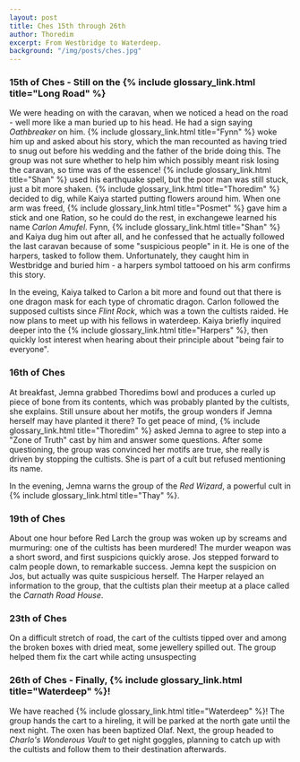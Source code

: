 ```yaml
---
layout: post
title: Ches 15th through 26th
author: Thoredim
excerpt: From Westbridge to Waterdeep.
background: "/img/posts/ches.jpg"
---
```


### 15th of Ches - Still on the {% include glossary_link.html title="Long Road" %}

We were heading on with the caravan, when we noticed a head on the road - well
more like a man buried up to his head. He had a sign saying *Oathbreaker* on
him. {% include glossary_link.html title="Fynn" %} woke him up and asked about his story, which the man recounted as
having tried to snug out before his wedding and the father of the bride doing
this. The group was not sure whether to help him which possibly meant risk losing the
caravan, so time was of the essence! {% include glossary_link.html title="Shan" %} used his earthquake spell, but the
poor man was still stuck, just a bit more shaken. {% include glossary_link.html title="Thoredim" %} decided to dig,
while Kaiya started putting flowers around him. When one arm was freed, {% include glossary_link.html title="Posmet" %}
gave him a stick and one Ration, so he could do the rest, in exchangewe learned
his name *Carlon Amufel*. Fynn, {% include glossary_link.html title="Shan" %} and Kaiya dug him out after all, and he
confessed that he actually followed the last caravan because of some
"suspicious people" in it. He is one of the harpers, tasked to follow them.
Unfortunately, they caught him in Westbridge and buried him - a harpers symbol
tattooed on his arm confirms this story.

In the eveing, Kaiya talked to Carlon a bit more and found out that there is
one dragon mask for each type of chromatic dragon. Carlon followed the supposed
cultists since *Flint Rock*, which was a town the cultists raided. He now plans
to meet up with his fellows in waterdeep. Kaiya briefly inquired deeper into
the {% include glossary_link.html title="Harpers" %}, then quickly lost interest when hearing about their principle
about "being fair to everyone".

### 16th of Ches

At breakfast, Jemna grabbed Thoredims bowl and produces a curled up piece of
bone from its contents, which was probably planted by the cultists, she
explains. Still unsure about her motifs, the group wonders if Jemna herself may
have planted it there? To get peace of mind, {% include glossary_link.html title="Thoredim" %} asked Jemna to agree to
step into a "Zone of Truth" cast by him and answer some questions. After some
questioning, the group was convinced her motifs are true, she really is driven
by stopping the cultists. She is part of a cult but refused mentioning its
name.

In the evening, Jemna warns the group of the *Red Wizard*, a powerful cult in
{% include glossary_link.html title="Thay" %}.

### 19th of Ches

About one hour before Red Larch the group was woken up by screams and
murmuring: one of the cultists has been murdered! The murder weapon was a short
sword, and first suspicions quickly arose. Jos stepped forward to calm people
down, to remarkable success. Jemna kept the suspicion on Jos, but actually was
quite suspicious herself. The Harper relayed an information to the group, that
the cultists plan their meetup at a place called the *Carnath Road House*.

### 23th of Ches

On a difficult stretch of road, the cart of the cultists tipped over and among
the broken boxes with dried meat, some jewellery spilled out. The group helped
them fix the cart while acting unsuspecting

### 26th of Ches - Finally, {% include glossary_link.html title="Waterdeep" %}!

We have reached {% include glossary_link.html title="Waterdeep" %}! The group hands the cart to a hireling, it will be
parked at the north gate until the next night. The oxen has been baptized Olaf.
Next, the group headed to *Charlo's Wonderous Vault* to get night goggles,
planning to catch up with the cultists and follow them to their destination
afterwards.
